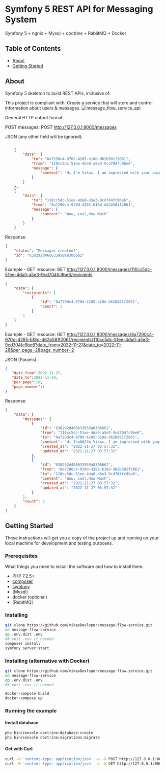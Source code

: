 # Symfony 5 REST API for Messaging System

Symfony 5 + ngnix + Mysql + doctrine + RabiitMQ + Docker


## Table of Contents
+ [About](#about)
+ [Getting Started](#getting_started)


## About <a name = "about"></a>
Symfony 5 skeleton to build REST APIs, inclusive of:


This project is compliant with:
Create a service that will store and control information about users & messages.
![message_flow_service_api](https://user-images.githubusercontent.com/37538760/204134083-19461b0f-46a7-41d6-89b0-8889b40d94e1.gif)


General HTTP output format:


POST messages: POST http://127.0.0.1:8000/messages

JSON (any other field will be ignored):
```json

    {
        "data": {
            "to": "8a7290c4-970d-4285-b18d-d62b581f2061",
            "from": "110cc5dc-51ee-4da0-a5e3-9cd704fc9be6",
            "message": {
                "content": "Hi I'm Vikas, I am impressed with your painting, I want to propose more for it"
            }
        }
    },
    {
        "data": {
            "to": "110cc5dc-51ee-4da0-a5e3-9cd704fc9be6",
            "from": "8a7290c4-970d-4285-b18d-d62b581f2061",
            "message": {
                "content": "Wow, cool,How Much"
            }
        }
    }

``` 
Response:
```json
{
    "status": "Messages created!",
    "id": "638292d466633950a8306662"
}

```

Example - GET resource: GET http://127.0.0.1:8000/messages/110cc5dc-51ee-4da0-a5e3-9cd704fc9be6/recipients
```json
{
    "data": {
        "recipients": [
            {
                "id": "8a7290c4-970d-4285-b18d-d62b581f2061",
                "count": 1
            }
        ]
    }
}

``` 

Example - GET resource: GET 
http://127.0.0.1:8000/messages/8a7290c4-970d-4285-b18d-d62b581f2061/recipients/110cc5dc-51ee-4da0-a5e3-9cd704fc9be6?date_from=2022-11-27&date_to=2022-11-28&per_page=2&page_number=2

JSON (Params):
```json 
{
   "date_from":2022-11-27,
   "date_to":2022-11-29,
   "per_page":10,
   "page_number":1
}

``` 
Response:
```json
{
    "data": {
        "messages": [
            {
                "id": "638292d466633950a8306662",
                "from": "110cc5dc-51ee-4da0-a5e3-9cd704fc9be6",
                "to": "8a7290c4-970d-4285-b18d-d62b581f2061",
                "content": "Hi I\u0027m Vikas, I am impressed with your painting, I want to propose more for it",
                "created_at": "2022-11-27 03:57:32",
                "updated_at": "2022-11-27 03:57:32"
            },
            {
                "id": "638292d466633950a8306662",
                "from": "8a7290c4-970d-4285-b18d-d62b581f2061",
                "to": "110cc5dc-51ee-4da0-a5e3-9cd704fc9be6",
                "content": "Wow, cool,How Much",
                "created_at": "2022-11-27 03:57:32",
                "updated_at": "2022-11-27 03:57:32"
            }
        ],
        "count": 2
    }
}
```


## Getting Started <a name = "getting_started"></a>

These instructions will get you a copy of the project up and running on your local machine 
for development and testing purposes. 

### Prerequisites

What things you need to install the software and how to install them.
- PHP 7.2.5+
- [composer](https://getcomposer.org/download/)
- [symfony](https://symfony.com/doc/current/setup.html)
- [Mysql]
- docker (optional)
- [RabitMQ]


### Installing

```bash
git clone https://github.com/vikasDevloper/message-flow-service.git
cd message-flow-service
cp .env.dist .env
## edit .env if needed
composer install
symfony server:start
```
### Installing (alternative with Docker)

```bash
git clone https://github.com/vikasDevloper/message-flow-service.git
cd message-flow-service
cp .env.dist .env
## edit .env if needed

docker-compose build
docker-compose up
```


### Running the example

#### Install database
```bash
php bin/console doctrine:database:create
php bin/console doctrine:migrations:migrate
```

#### Get with Curl

```bash
curl -H 'content-type: application/json' -v -X POST http://127.0.0.1:8000/messages
curl -H 'content-type: application/json' -v -X GET http://127.0.0.1:8000/messages/110cc5dc-51ee-4da0-a5e3-9cd704fc9be6/recipients
```
